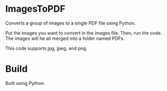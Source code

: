 # ImagesToPDF
Converts a group of images to a single PDF file using Python. 

Put the images you want to convert in the images file. Then, run the code. The images will he all merged into a folder named PDFs. 

This code supports jpg, jpeg, and png. 

# Build
Built using Python.
